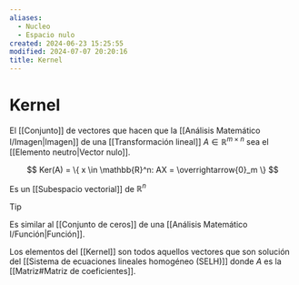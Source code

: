 ```yaml
---
aliases:
  - Nucleo
  - Espacio nulo
created: 2024-06-23 15:25:55
modified: 2024-07-07 20:20:16
title: Kernel
---
```


# Kernel

El [[Conjunto]] de vectores que hacen que la [[Análisis Matemático I/Imagen|Imagen]] de una [[Transformación lineal]] $A \in \mathbb{R}^{m \times n}$ sea el [[Elemento neutro|Vector nulo]].

$$
Ker(A) = \{ x \in \mathbb{R}^n: AX = \overrightarrow{0}_m \}
$$

Es un [[Subespacio vectorial]] de $\mathbb{R}^n$

> [!tip]
> Es similar al [[Conjunto de ceros]] de una [[Análisis Matemático I/Función|Función]].

Los elementos del [[Kernel]] son todos aquellos vectores que son solución del [[Sistema de ecuaciones lineales homogéneo (SELH)]] donde $A$ es la [[Matriz#Matriz de coeficientes]].
